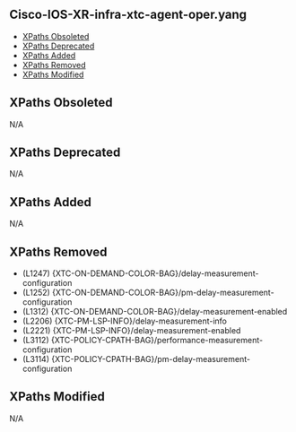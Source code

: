 ## Cisco-IOS-XR-infra-xtc-agent-oper.yang

- [XPaths Obsoleted](#xpaths-obsoleted)
- [XPaths Deprecated](#xpaths-deprecated)
- [XPaths Added](#xpaths-added)
- [XPaths Removed](#xpaths-removed)
- [XPaths Modified](#xpaths-modified)

## XPaths Obsoleted

N/A

## XPaths Deprecated

N/A

## XPaths Added

N/A

## XPaths Removed

- (L1247)	{XTC-ON-DEMAND-COLOR-BAG}/delay-measurement-configuration
- (L1252)	{XTC-ON-DEMAND-COLOR-BAG}/pm-delay-measurement-configuration
- (L1312)	{XTC-ON-DEMAND-COLOR-BAG}/delay-measurement-enabled
- (L2206)	{XTC-PM-LSP-INFO}/delay-measurement-info
- (L2221)	{XTC-PM-LSP-INFO}/delay-measurement-enabled
- (L3112)	{XTC-POLICY-CPATH-BAG}/performance-measurement-configuration
- (L3114)	{XTC-POLICY-CPATH-BAG}/pm-delay-measurement-configuration

## XPaths Modified

N/A

